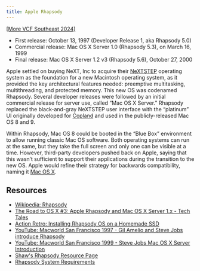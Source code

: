```yaml
---
title: Apple Rhapsody
---
```


[[More VCF Southeast 2024]](/computers/vcfse2024)

- First release: October 13, 1997 (Developer Release 1, aka Rhapsody 5.0)
- Commercial release: Mac OS X Server 1.0 (Rhapsody 5.3), on March 16, 1999
- Final release: Mac OS X Server 1.2 v3 (Rhapsody 5.6), October 27, 2000

Apple settled on buying NeXT, Inc to acquire their [NeXTSTEP](./nextstep) operating system as the foundation for a new Macintosh operating system, as it provided the key architectural features needed: preemptive multitasking, multithreading, and protected memory. This new OS was codenamed Rhapsody. Several developer releases were followed by an initial commercial release for server use, called “Mac OS X Server.” Rhapsody replaced the black-and-gray NeXTSTEP user interface with the “platinum” UI originally developed for [Copland](./copland) and used in the publicly-released Mac OS 8 and 9.

Within Rhapsody, Mac OS 8 could be booted in the “Blue Box” environment to allow running classic Mac OS software. Both operating systems can run at the same, but they take the full screen and only one can be visible at a time. However, third-party developers pushed back on Apple, saying that this wasn’t sufficient to support their applications during the transition to the new OS. Apple would refine their strategy for backwards compatibility, naming it [Mac OS X](./mac-os-x-developer-previews).

## Resources

- [Wikipedia: Rhapsody](<https://en.wikipedia.org/wiki/Rhapsody_(operating_system)>)
- [The Road to OS X #3: Apple Rhapsody and Mac OS X Server 1.x - Tech Tales](https://overcast.fm/+wCpzfqSf8)
- [Action Retro: Installing Rhapsody OS on a Homemade SSD](https://youtu.be/jMFnwhTXar8)
- [YouTube: Macworld San Francisco 1997 - Gil Amelio and Steve Jobs introduce Rhapsody](https://youtu.be/QhhFQ-3w5tE)
- [YouTube: Macworld San Francisco 1999 - Steve Jobs Mac OS X Server Introduction](https://youtu.be/EFIF2496Br0)
- [Shaw's Rhapsody Resource Page](http://rhapsodyos.org/)
- [Rhapsody System Requirements](http://www.rhapsodyos.org/hardware/system_requirements/system_requirements_1.html)
